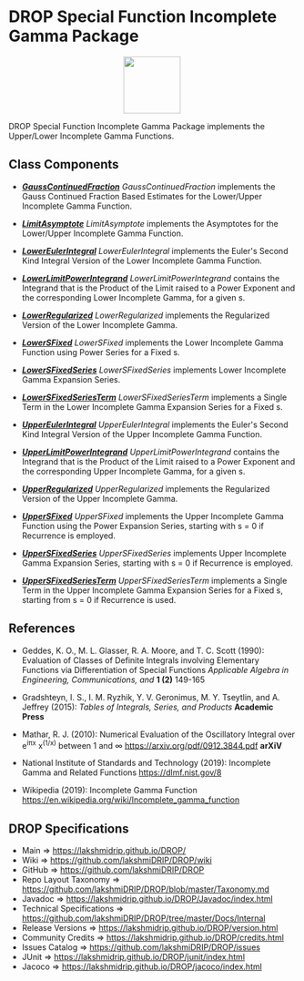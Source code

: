 # DROP Special Function Incomplete Gamma Package

<p align="center"><img src="https://github.com/lakshmiDRIP/DROP/blob/master/DRIP_Logo.gif?raw=true" width="100"></p>

DROP Special Function Incomplete Gamma Package implements the Upper/Lower Incomplete Gamma Functions.


## Class Components

 * [***GaussContinuedFraction***](https://github.com/lakshmiDRIP/DROP/tree/master/src/main/java/org/drip/specialfunction/incompletegamma/GaussContinuedFraction.java)
 <i>GaussContinuedFraction</i> implements the Gauss Continued Fraction Based Estimates for the Lower/Upper Incomplete Gamma Function.

 * [***LimitAsymptote***](https://github.com/lakshmiDRIP/DROP/tree/master/src/main/java/org/drip/specialfunction/incompletegamma/LimitAsymptote.java)
 <i>LimitAsymptote</i> implements the Asymptotes for the Lower/Upper Incomplete Gamma Function.

 * [***LowerEulerIntegral***](https://github.com/lakshmiDRIP/DROP/tree/master/src/main/java/org/drip/specialfunction/incompletegamma/LowerEulerIntegral.java)
 <i>LowerEulerIntegral</i> implements the Euler's Second Kind Integral Version of the Lower Incomplete Gamma Function.

 * [***LowerLimitPowerIntegrand***](https://github.com/lakshmiDRIP/DROP/tree/master/src/main/java/org/drip/specialfunction/incompletegamma/LowerLimitPowerIntegrand.java)
 <i>LowerLimitPowerIntegrand</i> contains the Integrand that is the Product of the Limit raised to a Power Exponent and the corresponding Lower Incomplete Gamma, for a given s.

 * [***LowerRegularized***](https://github.com/lakshmiDRIP/DROP/tree/master/src/main/java/org/drip/specialfunction/incompletegamma/LowerRegularized.java)
 <i>LowerRegularized</i> implements the Regularized Version of the Lower Incomplete Gamma.

 * [***LowerSFixed***](https://github.com/lakshmiDRIP/DROP/tree/master/src/main/java/org/drip/specialfunction/incompletegamma/LowerSFixed.java)
 <i>LowerSFixed</i> implements the Lower Incomplete Gamma Function using Power Series for a Fixed s.

 * [***LowerSFixedSeries***](https://github.com/lakshmiDRIP/DROP/tree/master/src/main/java/org/drip/specialfunction/incompletegamma/LowerSFixedSeries.java)
 <i>LowerSFixedSeries</i> implements Lower Incomplete Gamma Expansion Series.

 * [***LowerSFixedSeriesTerm***](https://github.com/lakshmiDRIP/DROP/tree/master/src/main/java/org/drip/specialfunction/incompletegamma/LowerSFixedSeriesTerm.java)
 <i>LowerSFixedSeriesTerm</i> implements a Single Term in the Lower Incomplete Gamma Expansion Series for a Fixed s.

 * [***UpperEulerIntegral***](https://github.com/lakshmiDRIP/DROP/tree/master/src/main/java/org/drip/specialfunction/incompletegamma/UpperEulerIntegral.java)
 <i>UpperEulerIntegral</i> implements the Euler's Second Kind Integral Version of the Upper Incomplete Gamma Function.

 * [***UpperLimitPowerIntegrand***](https://github.com/lakshmiDRIP/DROP/tree/master/src/main/java/org/drip/specialfunction/incompletegamma/UpperLimitPowerIntegrand.java)
 <i>UpperLimitPowerIntegrand</i> contains the Integrand that is the Product of the Limit raised to a Power Exponent and the corresponding Upper Incomplete Gamma, for a given s.

 * [***UpperRegularized***](https://github.com/lakshmiDRIP/DROP/tree/master/src/main/java/org/drip/specialfunction/incompletegamma/UpperRegularized.java)
 <i>UpperRegularized</i> implements the Regularized Version of the Upper Incomplete Gamma.

 * [***UpperSFixed***](https://github.com/lakshmiDRIP/DROP/tree/master/src/main/java/org/drip/specialfunction/incompletegamma/UpperSFixed.java)
 <i>UpperSFixed</i> implements the Upper Incomplete Gamma Function using the Power Expansion Series, starting with s = 0 if Recurrence is employed.

 * [***UpperSFixedSeries***](https://github.com/lakshmiDRIP/DROP/tree/master/src/main/java/org/drip/specialfunction/incompletegamma/UpperSFixedSeries.java)
 <i>UpperSFixedSeries</i> implements Upper Incomplete Gamma Expansion Series, starting with s = 0 if Recurrence is employed.

 * [***UpperSFixedSeriesTerm***](https://github.com/lakshmiDRIP/DROP/tree/master/src/main/java/org/drip/specialfunction/incompletegamma/UpperSFixedSeriesTerm.java)
 <i>UpperSFixedSeriesTerm</i> implements a Single Term in the Upper Incomplete Gamma Expansion Series for a Fixed s, starting from s = 0 if Recurrence is used.


## References

 * Geddes, K. O., M. L. Glasser, R. A. Moore, and T. C. Scott (1990): Evaluation of Classes of Definite Integrals involving Elementary Functions via Differentiation of Special Functions <i>Applicable Algebra in Engineering, Communications, and </i> <b>1 (2)</b> 149-165

 * Gradshteyn, I. S., I. M. Ryzhik, Y. V. Geronimus, M. Y. Tseytlin, and A. Jeffrey (2015): <i>Tables of Integrals, Series, and Products</i> <b>Academic Press</b>

 * Mathar, R. J. (2010): Numerical Evaluation of the Oscillatory Integral over e<sup>iπx</sup> x<sup>(1/x)</sup> between 1 and ∞ https://arxiv.org/pdf/0912.3844.pdf <b>arXiV</b>

 * National Institute of Standards and Technology (2019): Incomplete Gamma and Related Functions https://dlmf.nist.gov/8

 * Wikipedia (2019): Incomplete Gamma Function https://en.wikipedia.org/wiki/Incomplete_gamma_function


## DROP Specifications

 * Main                     => https://lakshmidrip.github.io/DROP/
 * Wiki                     => https://github.com/lakshmiDRIP/DROP/wiki
 * GitHub                   => https://github.com/lakshmiDRIP/DROP
 * Repo Layout Taxonomy     => https://github.com/lakshmiDRIP/DROP/blob/master/Taxonomy.md
 * Javadoc                  => https://lakshmidrip.github.io/DROP/Javadoc/index.html
 * Technical Specifications => https://github.com/lakshmiDRIP/DROP/tree/master/Docs/Internal
 * Release Versions         => https://lakshmidrip.github.io/DROP/version.html
 * Community Credits        => https://lakshmidrip.github.io/DROP/credits.html
 * Issues Catalog           => https://github.com/lakshmiDRIP/DROP/issues
 * JUnit                    => https://lakshmidrip.github.io/DROP/junit/index.html
 * Jacoco                   => https://lakshmidrip.github.io/DROP/jacoco/index.html
